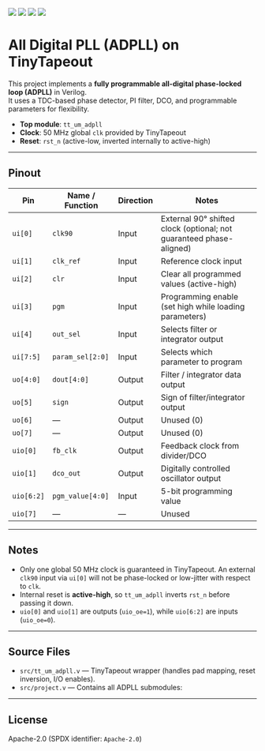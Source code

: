 ![](../../workflows/gds/badge.svg) ![](../../workflows/docs/badge.svg) ![](../../workflows/test/badge.svg) ![](../../workflows/fpga/badge.svg)
# All Digital PLL (ADPLL) on TinyTapeout

This project implements a **fully programmable all-digital phase-locked loop (ADPLL)** in Verilog.  
It uses a TDC-based phase detector, PI filter, DCO, and programmable parameters for flexibility.

- **Top module**: `tt_um_adpll`
- **Clock**: 50 MHz global `clk` provided by TinyTapeout
- **Reset**: `rst_n` (active-low, inverted internally to active-high)

---

## Pinout

| Pin    | Name / Function     | Direction | Notes |
|--------|---------------------|-----------|-------|
| `ui[0]` | `clk90`             | Input     | External 90° shifted clock (optional; not guaranteed phase-aligned) |
| `ui[1]` | `clk_ref`           | Input     | Reference clock input |
| `ui[2]` | `clr`               | Input     | Clear all programmed values (active-high) |
| `ui[3]` | `pgm`               | Input     | Programming enable (set high while loading parameters) |
| `ui[4]` | `out_sel`           | Input     | Selects filter or integrator output |
| `ui[7:5]` | `param_sel[2:0]`  | Input     | Selects which parameter to program |
| `uo[4:0]` | `dout[4:0]`       | Output    | Filter / integrator data output |
| `uo[5]` | `sign`              | Output    | Sign of filter/integrator output |
| `uo[6]` | —                   | Output    | Unused (0) |
| `uo[7]` | —                   | Output    | Unused (0) |
| `uio[0]` | `fb_clk`           | Output    | Feedback clock from divider/DCO |
| `uio[1]` | `dco_out`          | Output    | Digitally controlled oscillator output |
| `uio[6:2]` | `pgm_value[4:0]` | Input     | 5-bit programming value |
| `uio[7]` | —                  | —         | Unused |

---

## Notes

- Only one global 50 MHz clock is guaranteed in TinyTapeout. An external `clk90` input via `ui[0]` will not be phase-locked or low-jitter with respect to `clk`.  
- Internal reset is **active-high**, so `tt_um_adpll` inverts `rst_n` before passing it down.  
- `uio[0]` and `uio[1]` are outputs (`uio_oe=1`), while `uio[6:2]` are inputs (`uio_oe=0`).  

---

## Source Files

- `src/tt_um_adpll.v` — TinyTapeout wrapper (handles pad mapping, reset inversion, I/O enables).  
- `src/project.v` — Contains all ADPLL submodules:


---

## License

Apache-2.0 (SPDX identifier: `Apache-2.0`)
